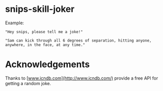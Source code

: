 # snips-skill-joker

Example:

```"Hey snips, please tell me a joke!"```

```"Sam can kick through all 6 degrees of separation, hitting anyone, anywhere, in the face, at any time."```

# Acknowledgements

Thanks to [www.icndb.com](http://www.icndb.com/) provide a free API for getting a random joke. 
